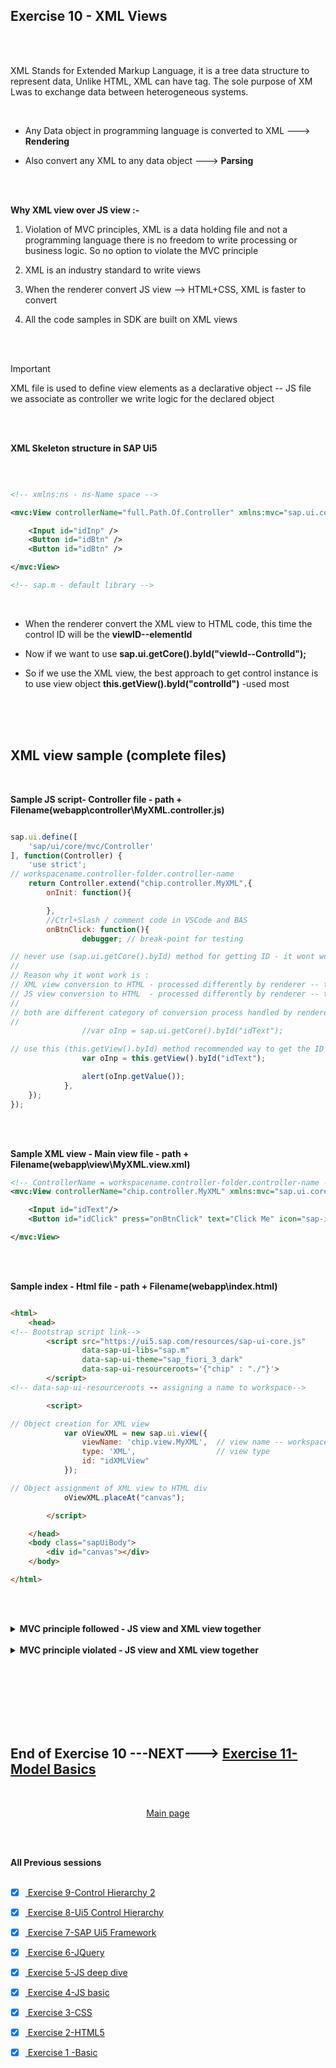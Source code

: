 ## Exercise 10 - XML Views

</br></br>

XML Stands for Extended Markup Language, it is a tree data structure to represent data, Unlike HTML, XML can have tag. The sole purpose of XM Lwas to exchange data between heterogeneous systems.

</br>

- Any Data object in programming language is converted to XML ---> **Rendering** 

- Also convert any XML to any data object ---> **Parsing**


</br></br>

**Why XML view over JS view :-**
</br>


1. Violation of MVC principles, XML is a data holding file and not a programming language there is no freedom to write processing or business logic. So no option to violate the MVC principle

2. XML is an industry standard to write views 

3. When the renderer convert JS view --> HTML+CSS, XML is faster to convert

4. All the code samples in SDK are built on XML views


</br></br>

> [!IMPORTANT]
> XML file is used to define view elements as a declarative object
> -- JS file we associate as controller we write logic for the declared object

</br></br>


**XML Skeleton structure in SAP Ui5**

</br>

```xml

<!-- xmlns:ns - ns-Name space -->

<mvc:View controllerName="full.Path.Of.Controller" xmlns:mvc="sap.ui.core.mvc" xmlns="sap.m" xmlns:ns="libname">

    <Input id="idInp" />
    <Button id="idBtn" />
    <Button id="idBtn" />

</mvc:View>

<!-- sap.m - default library -->

```

</br>

- When the renderer convert the XML view to HTML code, this time the control ID will be the **viewID--elementId**

- Now if we want to use **sap.ui.getCore().byId("viewId--ControlId");**

- So if we use the XML view, the best approach to get control instance is to use view object
**this.getView().byId("controlId")** -used most

</br></br>
</br>

## XML view sample (complete files)

</br>

**Sample JS script- Controller file - path + Filename(webapp\controller\MyXML.controller.js)**

```js

sap.ui.define([
    'sap/ui/core/mvc/Controller'
], function(Controller) {
    'use strict';
// workspacename.controller-folder.controller-name    
    return Controller.extend("chip.controller.MyXML",{
        onInit: function(){

        },
        //Ctrl+Slash / comment code in VSCode and BAS
        onBtnClick: function(){
                debugger; // break-point for testing 

// never use (sap.ui.getCore().byId) method for getting ID - it wont work in XML view only works in JSview 
//
// Reason why it wont work is : 
// XML view conversion to HTML - processed differently by renderer -- this generates a new id for element
// JS view conversion to HTML  - processed differently by renderer -- this doesnt generate new id for element
//
// both are different category of conversion process handled by renderer so it doesnt work
//
                //var oInp = sap.ui.getCore().byId("idText");  

// use this (this.getView().byId) method recommended way to get the ID in XMML views
                var oInp = this.getView().byId("idText");      

                alert(oInp.getValue());
            },
    });
});


```

</br></br>

**Sample XML view - Main view file - path + Filename(webapp\view\MyXML.view.xml)** 

```xml
<!-- ControllerName = workspacename.controller-folder.controller-name -->
<mvc:View controllerName="chip.controller.MyXML" xmlns:mvc="sap.ui.core.mvc" xmlns="sap.m">

    <Input id="idText"/>
    <Button id="idClick" press="onBtnClick" text="Click Me" icon="sap-icon://home"/>

</mvc:View>

```

</br></br>

**Sample index - Html file - path + Filename(webapp\index.html)** 

```html

<html>
    <head>
<!-- Bootstrap script link-->
        <script src="https://ui5.sap.com/resources/sap-ui-core.js"
                data-sap-ui-libs="sap.m"
                data-sap-ui-theme="sap_fiori_3_dark"
                data-sap-ui-resourceroots='{"chip" : "./"}'>                     
        </script>
<!-- data-sap-ui-resourceroots -- assigning a name to workspace-->

        <script>

// Object creation for XML view
            var oViewXML = new sap.ui.view({
                viewName: 'chip.view.MyXML',  // view name -- workspacename.view-folder.view-name
                type: 'XML',                  // view type
                id: "idXMLView"             
            });

// Object assignment of XML view to HTML div
            oViewXML.placeAt("canvas");

        </script>

    </head>
    <body class="sapUiBody">
        <div id="canvas"></div>
    </body> 

</html>

```


</br></br>


<details>
<summary> <b> MVC principle followed - JS view and XML view together  </b> </summary>
</br>
</br>

JS view + XML view appear together in **index.html** example of both 


**JS view controller file -JS - path + Filename(webapp\controller\Main.controller.js)**

```js

//AMD Like Syntax, Module Definition, Scaffolding template
sap.ui.define(
    ['sap/ui/core/mvc/Controller'], 
    function(Controller){
        return Controller.extend("chip.controller.Main",{
            //this.getView()
            //Hook methods
            // oSuperman : sap.ui.getCore(),
            onInit: function() {
               //If you give more what you get, soon you will get
               //more than you gave 
               console.log("Contructor was called ", sap.ui.getCore());
               console.log(this.getView());
            },
            onExit: function(){
                console.log("onExit was called", sap.ui.getCore());
            },
            onBeforeRendering: function(){
                console.log("Before rendering was called ", sap.ui.getCore());
            },
            onAfterRendering: function(){
                console.log("After Rendering was called ");
                $("#idInp").fadeOut(1000).fadeIn(5000);
            },
            spiderman: function(){
                    //Step 1: get the object of Button 1 
                    var oBtnNew = sap.ui.getCore().byId("idBtn");
                    //Step 2: Attach the event dynamically to function
                    oBtnNew.attachPress(function(){
                        //alert(document.getElementById("idInp").value);
                        //Step 1: get the application object(instance)
                        var oCore = sap.ui.getCore();
                        //Step 2: Obtain the UI5 control object - sap.ui.getCore().byId("idInp")
                        var oInp = oCore.byId("idInp");
                        //Step 3: We have a value, so we will have setter and getter for same
                        var sVal = oInp.getValue();
                        //Step 4: print on screen
                        alert(sVal);
                    });
                }
        });
});

```

</br></br>

**JS View file -JS - path + Filename(webapp\view\Main.view.js)**

```js

sap.ui.jsview("chip.view.Main", {

    getControllerName: function() {
        return "chip.controller.Main";
    },

    createContent: function(oController) {
            var oInp = new sap.m.Input("idInp");
            //oInp.placeAt("canvas");
            var oBtn = new sap.m.Button('idBtn',
                {
                text: 'Shoot!',
                icon: 'sap-icon://camera'
                }
            );
            
            //oBtn.placeAt("content");
            var oBtn2 = new sap.m.Button({
                text: "Attach",
                press: oController.spiderman
            });

            //oBtn2.placeAt("next");
            return [oInp, oBtn, oBtn2];
    }

});

```

</br></br>

**XML view file -XML - path + Filename(webapp\view\MyXML.view.xml)**

```xml

<mvc:View controllerName="chip.controller.MyXML" xmlns:mvc="sap.ui.core.mvc" xmlns="sap.m">

    <Input id="idText"/>
    <Button id="idClick" press="onBtnClick" text="Click Me" icon="sap-icon://home"/>

</mvc:View>

```

</br></br>

**XML view Controller file -JS - path + Filename(webapp\controller\MyXML.controller.js)**

```js

sap.ui.define([
    'sap/ui/core/mvc/Controller'
], function(Controller) {
    'use strict';
    return Controller.extend("chip.controller.MyXML",{
        onInit: function(){

        },
        //Ctrl+Slash /
        onBtnClick: function(){
                debugger;
                //var oInp = sap.ui.getCore().byId("idText");  //this.getView().byId("idText")
                var oInp = this.getView().byId("idText");
                alert(oInp.getValue());
            },
    });
});


```

</br></br>

**Index.html file - path + Filename(webapp\index.html)**

```html

<html>
    <head>

        <script src="https://sapui5.hana.ondemand.com/resources/sap-ui-core.js"
                data-sap-ui-libs="sap.m"
                data-sap-ui-theme="sap_fiori_3_dark"
                data-sap-ui-resourceroots='{
                    "chip" : "./"
                }'
        >     
        </script>

        <script>
            //var oControlName = new libraryName.ClassName(sId, sProperties);
            
            var oView = new sap.ui.view({
                viewName: 'chip.view.Main',
                type: 'JS'
            });
            
            oView.placeAt('content');

            var oViewXML = new sap.ui.view({
                viewName: 'chip.view.MyXML',
                type: 'XML',
                id: "idXMLView"
            });
            oViewXML.placeAt("canvas");


        </script>

    </head>
    <body class="sapUiBody">
        <div id="canvas"></div>
        <div id="content"></div>
        <div id="next"></div>
    </body> 

</html>

```
</br>
</br>
</details>

</br>

<details>
<summary> <b> MVC principle violated - JS view and XML view together  </b> </summary>
</br>
</br>


**JS view + XML view controller file -JS - path + Filename(webapp\controller\Main.controller.js)**

```js

//AMD Like Syntax, Module Definition, Scaffolding template
sap.ui.define(
    ['sap/ui/core/mvc/Controller'], 
    function(Controller){
        return Controller.extend("chip.controller.Main",{
            //this.getView()
            //Hook methods
            // oSuperman : sap.ui.getCore(),
            onInit: function() {
               //If you give more what you get, soon you will get
               //more than you gave 
               console.log("Contructor was called ", sap.ui.getCore());
               console.log(this.getView());
            },
            onExit: function(){
                console.log("onExit was called", sap.ui.getCore());
            },
            onBeforeRendering: function(){
                console.log("Before rendering was called ", sap.ui.getCore());
            },
            onAfterRendering: function(){
                console.log("After Rendering was called ");
                $("#idInp").fadeOut(1000).fadeIn(5000);
            },

            // XML view controlelr logic 
            onBtnClick: function(){
                debugger;
                //var oInp = sap.ui.getCore().byId("idText");  //this.getView().byId("idText")
                var oInp = this.getView().byId("idText");
                alert(oInp.getValue());
            },

            spiderman: function(){
                    //Step 1: get the object of Button 1 
                    var oBtnNew = sap.ui.getCore().byId("idBtn");
                    //Step 2: Attach the event dynamically to function
                    oBtnNew.attachPress(function(){
                        //alert(document.getElementById("idInp").value);
                        //Step 1: get the application object(instance)
                        var oCore = sap.ui.getCore();
                        //Step 2: Obtain the UI5 control object - sap.ui.getCore().byId("idInp")
                        var oInp = oCore.byId("idInp");
                        //Step 3: We have a value, so we will have setter and getter for same
                        var sVal = oInp.getValue();
                        //Step 4: print on screen
                        alert(sVal);
                    });
                }
        });
});

```

</br></br>

**XML view file -XML - path + Filename(webapp\view\MyXML.view.xml)**

```xml

<!--Check the controller name-->
<mvc:View controllerName="chip.controller.Main" xmlns:mvc="sap.ui.core.mvc" xmlns="sap.m">

    <Input id="idText"/>
    <Button id="idClick" press="onBtnClick" text="Click Me" icon="sap-icon://home"/>

</mvc:View>

```

</br></br>

**JS View file -JS - path + Filename(webapp\view\Main.view.js)**

```js

sap.ui.jsview("chip.view.Main", {

    getControllerName: function() {
        return "chip.controller.Main";
    },

    createContent: function(oController) {
            var oInp = new sap.m.Input("idInp");
            //oInp.placeAt("canvas");
            var oBtn = new sap.m.Button('idBtn',
                {
                text: 'Shoot!',
                icon: 'sap-icon://camera'
                }
            );
            
            //oBtn.placeAt("content");
            var oBtn2 = new sap.m.Button({
                text: "Attach",
                press: oController.spiderman
            });

            //oBtn2.placeAt("next");
            return [oInp, oBtn, oBtn2];
    }

});

```

</br></br>

**Index.html file - path + Filename(webapp\index.html)**

```html

<html>
    <head>

        <script src="https://sapui5.hana.ondemand.com/resources/sap-ui-core.js"
                data-sap-ui-libs="sap.m"
                data-sap-ui-theme="sap_fiori_3_dark"
                data-sap-ui-resourceroots='{
                    "chip" : "./"
                }'
        >     
        </script>

        <script>
            //var oControlName = new libraryName.ClassName(sId, sProperties);
            
            var oView = new sap.ui.view({
                viewName: 'chip.view.Main',
                type: 'JS'
            });
            
            oView.placeAt('content');

            var oViewXML = new sap.ui.view({
                viewName: 'chip.view.MyXML',
                type: 'XML',
                id: "idXMLView"
            });
            oViewXML.placeAt("canvas");


        </script>

    </head>
    <body class="sapUiBody">
        <div id="canvas"></div>
        <div id="content"></div>
        <div id="next"></div>
    </body> 

</html>

```

</br>
</br>
</details>











</br></br>
</br></br>
</br></br>

## End of Exercise 10 ---NEXT---> <a href="https://github.com/Octavius-Dante/Arthelais/tree/main/ex_11"> Exercise 11- Model Basics</a>
</br>
<p align="center"> <a href="https://github.com/Octavius-Dante/Arthelais/tree/main"> Main page </a> </p>


</br></br>

**All Previous sessions**
</br></br>

<!-- - [x] <a href="https://github.com/Octavius-Dante/Arthelais/tree/main/ex_37"> Exercise 37-Deploy app to launchpad</a>
- [x] <a href="https://github.com/Octavius-Dante/Arthelais/tree/main/ex_36"> Exercise 36-WebIde and Git integration</a>
- [x] <a href="https://github.com/Octavius-Dante/Arthelais/tree/main/ex_35"> Exercise 35-POST, GET and DELETE from Fiori</a>
- [x] <a href="https://github.com/Octavius-Dante/Arthelais/tree/main/ex_34"> Exercise 34-GET and Connect</a>
- [x] <a href="https://github.com/Octavius-Dante/Arthelais/tree/main/ex_33"> Exercise 33-Fiori Project Connect Odata</a>
- [x] <a href="https://github.com/Octavius-Dante/Arthelais/tree/main/ex_32"> Exercise 32-Connectivity</a>
- [x] <a href="https://github.com/Octavius-Dante/Arthelais/tree/main/ex_31"> Exercise 31-Function Import and Images</a>
- [x] <a href="https://github.com/Octavius-Dante/Arthelais/tree/main/ex_30"> Exercise 30-implementing CRUD</a>
- [x] <a href="https://github.com/Octavius-Dante/Arthelais/tree/main/ex_29"> Exercise 29-Implementing GET</a>
- [x] <a href="https://github.com/Octavius-Dante/Arthelais/tree/main/ex_28"> Exercise 28-Create A Gateway Project</a>
- [x] <a href="https://github.com/Octavius-Dante/Arthelais/tree/main/ex_27"> Exercise 27-Odata GET</a>
- [x] <a href="https://github.com/Octavius-Dante/Arthelais/tree/main/ex_26"> Exercise 26-Fiori Deployments</a>
- [x] <a href="https://github.com/Octavius-Dante/Arthelais/tree/main/ex_25"> Exercise 25-Fragments Deep dive</a>
- [x] <a href="https://github.com/Octavius-Dante/Arthelais/tree/main/ex_24"> Exercise 24-Fragments</a>
- [x] <a href="https://github.com/Octavius-Dante/Arthelais/tree/main/ex_23"> Exercise 23-Icon Tab bar</a>
- [x] <a href="https://github.com/Octavius-Dante/Arthelais/tree/main/ex_22"> Exercise 22-Route matched Handlers</a>
- [x] <a href="https://github.com/Octavius-Dante/Arthelais/tree/main/ex_21"> Exercise 21-Router Basics</a>
- [x] <a href="https://github.com/Octavius-Dante/Arthelais/tree/main/ex_20"> Exercise 20-Filters on List mode</a>
- [x] <a href="https://github.com/Octavius-Dante/Arthelais/tree/main/ex_19"> Exercise 19-Manifest JSON</a>
- [x] <a href="https://github.com/Octavius-Dante/Arthelais/tree/main/ex_18"> Exercise 18-List Control</a>
- [x] <a href="https://github.com/Octavius-Dante/Arthelais/tree/main/ex_17"> Exercise 17-Fiori Lite app</a>
- [x] <a href="https://github.com/Octavius-Dante/Arthelais/tree/main/ex_16"> Exercise 16-Formatters </a>
- [x] <a href="https://github.com/Octavius-Dante/Arthelais/tree/main/ex_15"> Exercise 15-Element Binding</a>
- [x] <a href="https://github.com/Octavius-Dante/Arthelais/tree/main/ex_14"> Exercise 14-Table control</a>
- [x] <a href="https://github.com/Octavius-Dante/Arthelais/tree/main/ex_13"> Exercise 13-Expression Binding XML Model</a>
- [x] <a href="https://github.com/Octavius-Dante/Arthelais/tree/main/ex_12"> Exercise 12-Json Model Property Binding</a>
- [x] <a href="https://github.com/Octavius-Dante/Arthelais/tree/main/ex_11"> Exercise 11-Model Basics </a>
- [x] <a href="https://github.com/Octavius-Dante/Arthelais/tree/main/ex_10"> Exercise 10-XML Views </a> -->
- [x] <a href="https://github.com/Octavius-Dante/Arthelais/tree/main/ex_9"> Exercise 9-Control Hierarchy 2</a>
- [x] <a href="https://github.com/Octavius-Dante/Arthelais/tree/main/ex_8"> Exercise 8-Ui5 Control Hierarchy </a>
- [x] <a href="https://github.com/Octavius-Dante/Arthelais/tree/main/ex_7"> Exercise 7-SAP Ui5 Framework </a>
- [x] <a href="https://github.com/Octavius-Dante/Arthelais/tree/main/ex_6"> Exercise 6-JQuery </a>
- [x] <a href="https://github.com/Octavius-Dante/Arthelais/tree/main/ex_5"> Exercise 5-JS deep dive </a>
- [x] <a href="https://github.com/Octavius-Dante/Arthelais/tree/main/ex_4"> Exercise 4-JS basic </a>
- [x] <a href="https://github.com/Octavius-Dante/Arthelais/tree/main/ex_3"> Exercise 3-CSS </a>
- [x] <a href="https://github.com/Octavius-Dante/Arthelais/tree/main/ex_2"> Exercise 2-HTML5</a>
- [x] <a href="https://github.com/Octavius-Dante/Arthelais/tree/main/ex_1"> Exercise 1 -Basic </a>


<!--

<details>
<summary> <b> ALL CODE CHANGES - TODAY SESSION </b> </summary>
</br>
</br>

</br>
</br>
<img src="./files/ui5e10_1.png" >
</br>
</br>
</details>

-->